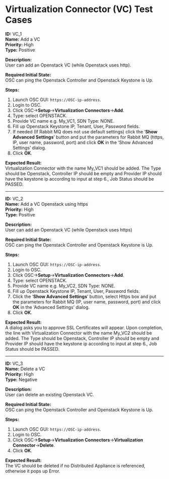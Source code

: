 # Virtualization Connector (VC) Test Cases

**ID:** VC_1  
**Name:** Add a VC  
**Priority:** High  
**Type:** Positive  

**Description:**  
User can add an Openstack VC (while Openstack uses http).

**Required Initial State:**  
OSC can ping the Openstack Controller and Openstack Keystone is Up.

**Steps:**  
1. Launch OSC GUI: `https://OSC-ip-address`.  
2. Login to OSC.  
3. Click OSC->**Setup**->**Virtualization Connectors**->**Add**.  
4. Type: select OPENSTACK.  
5. Provide VC name e.g. My_VC1, SDN Type: NONE.  
6. Fill up Openstack Keystone IP, Tenant, User, Password fields.  
7. If needed (If Rabbit MQ does not use default settings) click the ‘**Show Advanced Settings**’ button and put the parameters for Rabbit MQ (https, IP, user name, password, port) and click **OK** in the ‘Show Advanced Settings’ dialog.  
8. Click **OK**.  

**Expected Result:**  
Virtualization Connector with the name My_VC1 should be added. The Type should be Openstack, Controller IP should be empty and Provider IP should have the keystone ip according to input at step 6., Job Status should be PASSED.

****

**ID:** VC_2  
**Name:** Add a VC Openstack using https  
**Priority:** High  
**Type:** Positive  

**Description:**  
User can add an Openstack VC (while Openstack uses https)

**Required Initial State:**  
OSC can ping the Openstack Controller and Openstack Keystone is Up.

**Steps:**  
1. Launch OSC GUI: `https://OSC-ip-address`.  
2. Login to OSC.  
3. Click OSC->**Setup**->**Virtualization Connectors**->**Add**.  
4. Type: select OPENSTACK.  
5. Provide VC name e.g. My_VC2, SDN Type: NONE.  
6. Fill up Openstack Keystone IP, Tenant, User, Password fields.  
7. Click the ‘**Show Advanced Settings**’ button, select Https box and put the parameters for Rabbit MQ (IP, user name, password, port) and click **OK** in the ‘Advanced Settings’ dialog.  
8. Click **OK**.  

**Expected Result:**  
A dialog asks you to approve SSL Certificates will appear. Upon completion, the
line with Virtualization Connector with the name My_VC2 should be added. The Type should be Openstack, Controller IP should be empty and Provider IP should have the keystone ip according to input at step 6., Job Status should be PASSED.

****

**ID:** VC_3  
**Name:** Delete a VC  
**Priority:** High  
**Type:** Negative  

**Description:**  
User can delete an existing Openstack VC.  

**Required Initial State:**  
OSC can ping the Openstack Controller and Openstack Keystone is Up.

**Steps:**  
1. Launch OSC GUI: `https://OSC-ip-address`.  
2. Login to OSC.  
3. Click OSC->**Setup**->**Virtualization Connectors**->**Virtualization Connector**->**Delete**.  
4. Click **OK**.  

**Expected Result:**  
The VC should be deleted if no Distributed Appliance is referenced, otherwise it pops up Error.  
